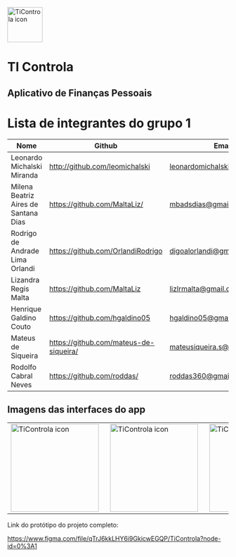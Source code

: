 <img 
    src="images\LogoTiControla.png" 
    alt="TiControla icon"
    style="width: 80px; 
    /* float: left; */
    margin-right: 10px;"
/>

# TI Controla
## Aplicativo de Finanças Pessoais

# Lista de integrantes do grupo 1

|Nome      |Github|Email                    |
|----------|------|-------------------------|
|Leonardo Michalski Miranda|http://github.com/leomichalski|leonardomichalskim@gmail.com|
|Milena Beatriz Aires de Santana Dias|https://github.com/MaltaLiz/|mbadsdias@gmail.com      |
|Rodrigo de Andrade Lima Orlandi|https://github.com/OrlandiRodrigo|digoalorlandi@gmail.com  |
|Lizandra Regis Malta|https://github.com/MaltaLiz|lizlrmalta@gmail.com     |
|Henrique Galdino Couto|https://github.com/hgaldino05|hgaldino05@gmail.com     |
|Mateus de Siqueira|https://github.com/mateus-de-siqueira/|mateusiqueira.s@gmail.com|
|Rodolfo Cabral Neves|https://github.com/roddas/|roddas360@gmail.com      |        |

## Imagens das interfaces do app

<table>
<tr>
    
</tr>
<tr>
    <td>
        <img 
            src="images\Login.png" 
            alt="TiControla icon"
            style="width: 200px; 
            margin-right: 10px;"
        />
    </td>
    <td>
        <img 
            src="images\Perfil.png" 
            alt="TiControla icon"
            style="width: 200px; 
            /* float: left; */
            margin-right: 10px;"
        />
    </td>
    <td>
        <img 
            src="images\Home.png" 
            alt="TiControla icon"
            style="width: 200px; 
            /* float: left; */
            margin-right: 10px;"
        />
    </td>
</tr> 
</table>

Link do protótipo do projeto completo: 

https://www.figma.com/file/qTrJ6kkLHY6i9GkicwEGQP/TiControla?node-id=0%3A1


